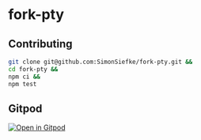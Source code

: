 # fork-pty

## Contributing

```sh
git clone git@github.com:SimonSiefke/fork-pty.git &&
cd fork-pty &&
npm ci &&
npm test
```

## Gitpod

[![Open in Gitpod](https://gitpod.io/button/open-in-gitpod.svg)](https://gitpod.io/#https://github.com/SimonSiefke/fork-pty)
